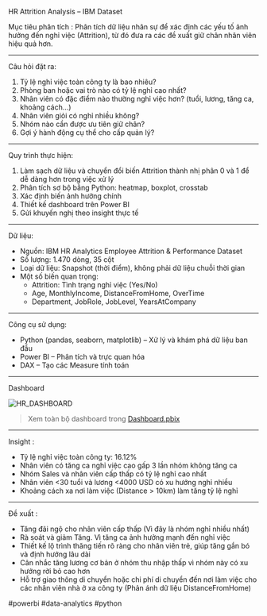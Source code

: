 HR Attrition Analysis – IBM Dataset

Mục tiêu phân tích : Phân tích dữ liệu nhân sự để xác định các yếu tố ảnh hưởng đến nghỉ việc (Attrition), từ đó đưa ra các đề xuất giữ chân nhân viên hiệu quả hơn.

---
Câu hỏi đặt ra:
1. Tỷ lệ nghỉ việc toàn công ty là bao nhiêu?
2. Phòng ban hoặc vai trò nào có tỷ lệ nghỉ cao nhất?
3. Nhân viên có đặc điểm nào thường nghỉ việc hơn? (tuổi, lương, tăng ca, khoảng cách…)
4. Nhân viên giỏi có nghỉ nhiều không?
5. Nhóm nào cần được ưu tiên giữ chân?
6. Gợi ý hành động cụ thể cho cấp quản lý?

---
Quy trình thực hiện:
1. Làm sạch dữ liệu và chuyển đổi biến Attrition thành nhị phân 0 và 1 để dễ dàng hơn trong việc xử lý
2. Phân tích sơ bộ bằng Python: heatmap, boxplot, crosstab
3. Xác định biến ảnh hưởng chính
4. Thiết kế dashboard trên Power BI
5. Gửi khuyến nghị theo insight thực tế

---
Dữ liệu:
- Nguồn: IBM HR Analytics Employee Attrition & Performance Dataset
- Số lượng: 1.470 dòng, 35 cột
- Loại dữ liệu: Snapshot (thời điểm), không phải dữ liệu chuỗi thời gian
- Một số biến quan trọng:
  - Attrition: Tình trạng nghỉ việc (Yes/No)
  - Age, MonthlyIncome, DistanceFromHome, OverTime
  - Department, JobRole, JobLevel, YearsAtCompany

---
Công cụ sử dụng:
- Python (pandas, seaborn, matplotlib) – Xử lý và khám phá dữ liệu ban đầu
- Power BI – Phân tích và trực quan hóa
- DAX – Tạo các Measure tính toán

---

Dashboard

![HR_DASHBOARD](https://github.com/user-attachments/assets/7812aefc-47ae-4c9e-85f8-ded9b33d2225)


> Xem toàn bộ dashboard trong [Dashboard.pbix](Dashboard.pbix)

---

Insight :
- Tỷ lệ nghỉ việc toàn công ty: 16.12%
- Nhân viên có tăng ca nghỉ việc cao gấp 3 lần nhóm không tăng ca
- Nhóm Sales và nhân viên cấp thấp có tỷ lệ nghỉ cao nhất
- Nhân viên <30 tuổi và lương <4000 USD có xu hướng nghỉ nhiều
- Khoảng cách xa nơi làm việc (Distance > 10km) làm tăng tỷ lệ nghỉ

---

Đề xuất :
- Tăng đãi ngộ cho nhân viên cấp thấp (Vì đây là nhóm nghỉ nhiều nhất)
- Rà soát và giảm Tăng. Vì tăng ca ảnh hưởng mạnh đến nghỉ việc
- Thiết kế lộ trình thăng tiến rõ ràng cho nhân viên trẻ, giúp tăng gắn bó và định hướng lâu dài
- Cân nhắc tăng lương cơ bản ở nhóm thu nhập thấp vì nhóm này có xu hướng rời bỏ cao hơn 
- Hỗ trợ giao thông di chuyển hoặc chi phí di chuyển đến nơi làm việc cho các nhân viên nhà ở xa công ty (Phản ánh dữ liệu DistanceFromHome)

#powerbi #data-analytics #python
 
